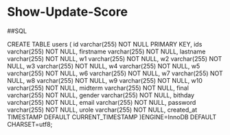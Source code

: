 # Show-Update-Score

##SQL

CREATE TABLE users (
    id varchar(255) NOT NULL PRIMARY KEY,
    ids varchar(255) NOT NULL,
    firstname varchar(255) NOT NULL,
    lastname varchar(255) NOT NULL,
    w1 varchar(255) NOT NULL,
    w2 varchar(255) NOT NULL,
    w3 varchar(255) NOT NULL,
    w4 varchar(255) NOT NULL,
    w5 varchar(255) NOT NULL,
    w6 varchar(255) NOT NULL,
    w7 varchar(255) NOT NULL,
    w8 varchar(255) NOT NULL,
    w9 varchar(255) NOT NULL,
    w10 varchar(255) NOT NULL,
    midterm varchar(255) NOT NULL,
    final varchar(255) NOT NULL,
    gender varchar(255) NOT NULL,
    bithday varchar(255) NOT NULL,
    email varchar(255) NOT NULL,
    password varchar(255) NOT NULL,
    urole varchar(255) NOT NULL,
    created_at TIMESTAMP DEFAULT CURRENT_TIMESTAMP
)ENGINE=InnoDB DEFAULT CHARSET=utf8;
